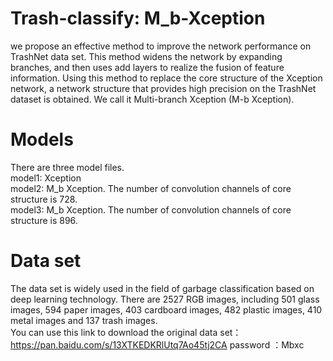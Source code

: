 Trash-classify: M_b-Xception
====
we propose an effective method to improve the network performance on TrashNet data set. This method widens the network by expanding branches, and then uses add layers to realize the fusion of feature information. Using this method to replace the core structure of the Xception network, a network structure that provides high precision on the TrashNet dataset is obtained. We call it Multi-branch Xception (M-b Xception).

Models
==========
There are three model files.  
model1: Xception  
model2: M_b Xception. The number of convolution channels of core structure is 728.  
model3: M_b Xception. The number of convolution channels of core structure is 896.  

Data set
======
The data set is widely used in the field of garbage classification based on deep learning technology. There are 2527 RGB images, including 501 glass images, 594 paper images, 403 cardboard images, 482 plastic images, 410 metal images and 137 trash images.   
You can use this link to download the original data set：https://pan.baidu.com/s/13XTKEDKRlUtq7Ao45tj2CA   password ：Mbxc
